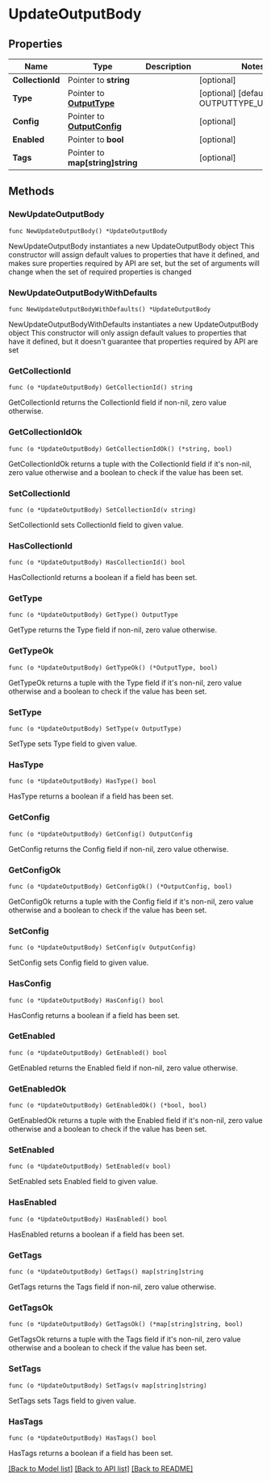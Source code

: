 # UpdateOutputBody

## Properties

Name | Type | Description | Notes
------------ | ------------- | ------------- | -------------
**CollectionId** | Pointer to **string** |  | [optional] 
**Type** | Pointer to [**OutputType**](OutputType.md) |  | [optional] [default to OUTPUTTYPE_UNDEFINED]
**Config** | Pointer to [**OutputConfig**](OutputConfig.md) |  | [optional] 
**Enabled** | Pointer to **bool** |  | [optional] 
**Tags** | Pointer to **map[string]string** |  | [optional] 

## Methods

### NewUpdateOutputBody

`func NewUpdateOutputBody() *UpdateOutputBody`

NewUpdateOutputBody instantiates a new UpdateOutputBody object
This constructor will assign default values to properties that have it defined,
and makes sure properties required by API are set, but the set of arguments
will change when the set of required properties is changed

### NewUpdateOutputBodyWithDefaults

`func NewUpdateOutputBodyWithDefaults() *UpdateOutputBody`

NewUpdateOutputBodyWithDefaults instantiates a new UpdateOutputBody object
This constructor will only assign default values to properties that have it defined,
but it doesn't guarantee that properties required by API are set

### GetCollectionId

`func (o *UpdateOutputBody) GetCollectionId() string`

GetCollectionId returns the CollectionId field if non-nil, zero value otherwise.

### GetCollectionIdOk

`func (o *UpdateOutputBody) GetCollectionIdOk() (*string, bool)`

GetCollectionIdOk returns a tuple with the CollectionId field if it's non-nil, zero value otherwise
and a boolean to check if the value has been set.

### SetCollectionId

`func (o *UpdateOutputBody) SetCollectionId(v string)`

SetCollectionId sets CollectionId field to given value.

### HasCollectionId

`func (o *UpdateOutputBody) HasCollectionId() bool`

HasCollectionId returns a boolean if a field has been set.

### GetType

`func (o *UpdateOutputBody) GetType() OutputType`

GetType returns the Type field if non-nil, zero value otherwise.

### GetTypeOk

`func (o *UpdateOutputBody) GetTypeOk() (*OutputType, bool)`

GetTypeOk returns a tuple with the Type field if it's non-nil, zero value otherwise
and a boolean to check if the value has been set.

### SetType

`func (o *UpdateOutputBody) SetType(v OutputType)`

SetType sets Type field to given value.

### HasType

`func (o *UpdateOutputBody) HasType() bool`

HasType returns a boolean if a field has been set.

### GetConfig

`func (o *UpdateOutputBody) GetConfig() OutputConfig`

GetConfig returns the Config field if non-nil, zero value otherwise.

### GetConfigOk

`func (o *UpdateOutputBody) GetConfigOk() (*OutputConfig, bool)`

GetConfigOk returns a tuple with the Config field if it's non-nil, zero value otherwise
and a boolean to check if the value has been set.

### SetConfig

`func (o *UpdateOutputBody) SetConfig(v OutputConfig)`

SetConfig sets Config field to given value.

### HasConfig

`func (o *UpdateOutputBody) HasConfig() bool`

HasConfig returns a boolean if a field has been set.

### GetEnabled

`func (o *UpdateOutputBody) GetEnabled() bool`

GetEnabled returns the Enabled field if non-nil, zero value otherwise.

### GetEnabledOk

`func (o *UpdateOutputBody) GetEnabledOk() (*bool, bool)`

GetEnabledOk returns a tuple with the Enabled field if it's non-nil, zero value otherwise
and a boolean to check if the value has been set.

### SetEnabled

`func (o *UpdateOutputBody) SetEnabled(v bool)`

SetEnabled sets Enabled field to given value.

### HasEnabled

`func (o *UpdateOutputBody) HasEnabled() bool`

HasEnabled returns a boolean if a field has been set.

### GetTags

`func (o *UpdateOutputBody) GetTags() map[string]string`

GetTags returns the Tags field if non-nil, zero value otherwise.

### GetTagsOk

`func (o *UpdateOutputBody) GetTagsOk() (*map[string]string, bool)`

GetTagsOk returns a tuple with the Tags field if it's non-nil, zero value otherwise
and a boolean to check if the value has been set.

### SetTags

`func (o *UpdateOutputBody) SetTags(v map[string]string)`

SetTags sets Tags field to given value.

### HasTags

`func (o *UpdateOutputBody) HasTags() bool`

HasTags returns a boolean if a field has been set.


[[Back to Model list]](../README.md#documentation-for-models) [[Back to API list]](../README.md#documentation-for-api-endpoints) [[Back to README]](../README.md)


